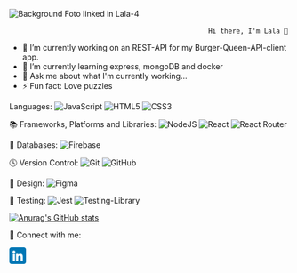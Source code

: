 ![Background Foto linked in Lala-4](https://user-images.githubusercontent.com/107595703/207482515-6d97aca7-71cd-417f-84b4-da94d709b5ab.png)

                                                      Hi there, I'm Lala 👋


- 🔭 I’m currently working on an REST-API for my Burger-Queen-API-client app.
- 🌱 I’m currently learning express, mongoDB and docker
- 💬 Ask me about what I'm currently working...
- ⚡ Fun fact: Love puzzles

Languages:
![JavaScript](https://img.shields.io/badge/javascript-%23323330.svg?style=for-the-badge&logo=javascript&logoColor=%23F7DF1E)
![HTML5](https://img.shields.io/badge/html5-%23E34F26.svg?style=for-the-badge&logo=html5&logoColor=white)
![CSS3](https://img.shields.io/badge/css3-%231572B6.svg?style=for-the-badge&logo=css3&logoColor=white)

📚 Frameworks, Platforms and Libraries:
![NodeJS](https://img.shields.io/badge/node.js-6DA55F?style=for-the-badge&logo=node.js&logoColor=white)
![React](https://img.shields.io/badge/react-%2320232a.svg?style=for-the-badge&logo=react&logoColor=%2361DAFB)
![React Router](https://img.shields.io/badge/React_Router-CA4245?style=for-the-badge&logo=react-router&logoColor=white)

💾 Databases:
![Firebase](https://img.shields.io/badge/Firebase-039BE5?style=for-the-badge&logo=Firebase&logoColor=white)

🕓 Version Control:
![Git](https://img.shields.io/badge/git-%23F05033.svg?style=for-the-badge&logo=git&logoColor=white)
![GitHub](https://img.shields.io/badge/github-%23121011.svg?style=for-the-badge&logo=github&logoColor=white)

🎨 Design:
![Figma](https://img.shields.io/badge/figma-%23F24E1E.svg?style=for-the-badge&logo=figma&logoColor=white)

🧪 Testing:
![Jest](https://img.shields.io/badge/-jest-%23C21325?style=for-the-badge&logo=jest&logoColor=white)
![Testing-Library](https://img.shields.io/badge/-TestingLibrary-%23E33332?style=for-the-badge&logo=testing-library&logoColor=white)


[![Anurag's GitHub stats](https://github-readme-stats.vercel.app/api?username=laladiaz&show_icons=true&theme=radical)](https://github.com/laladiaz/github-readme-stats)



🤝 Connect with me:

<a href="https://www.linkedin.com/in/mariaabelardadiazaraque/"><img src=./Images/linkedin.png width=30px> </a>

